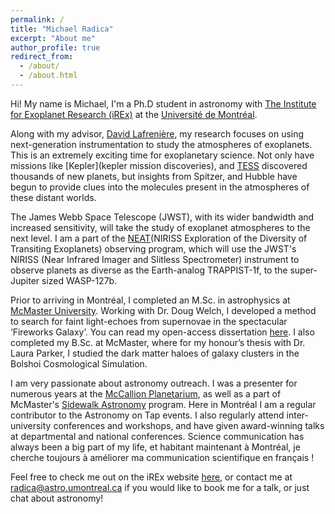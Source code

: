```yaml
---
permalink: /
title: "Michael Radica"
excerpt: "About me"
author_profile: true
redirect_from:
  - /about/
  - /about.html
---
```


Hi! My name is Michael, I'm a Ph.D student in astronomy with [The Institute for Exoplanet Research (iREx)](http://www.exoplanetes.umontreal.ca/?lang=en) at the [Université de Montréal](https://www.umontreal.ca).

Along with my advisor, [David Lafrenière](http://www.exoplanetes.umontreal.ca/our-team/professors/david-lafreniere-2/?lang=en), my research focuses on using next-generation instrumentation to study the atmospheres of exoplanets. This is an extremely exciting time for exoplanetary science. Not only have missions like [Kepler](kepler mission discoveries), and [TESS](https://tess.mit.edu) discovered thousands of new planets, but insights from Spitzer, and Hubble have begun to provide clues into the molecules present in the atmospheres of these distant worlds.

The James Webb Space Telescope (JWST), with its wider bandwidth and increased sensitivity, will take the study of exoplanet atmospheres to the next level. I am a part of the [NEAT](http://www.stsci.edu/jwst/observing-programs/program-information?id=1201)(NIRISS Exploration of the Diversity of Transiting Exoplanets) observing program, which will use the JWST's NIRISS (Near Infrared Imager and Slitless Spectrometer) instrument to observe planets as diverse as the Earth-analog TRAPPIST-1f, to the super-Jupiter sized WASP-127b.  

Prior to arriving in Montréal, I completed an M.Sc. in astrophysics at [McMaster University](https://www.mcmaster.ca). Working with Dr. Doug Welch, I developed a method to search for faint light-echoes from supernovae in the spectacular ‘Fireworks Galaxy’. You can read my open-access dissertation [here]( https://oatd.org/oatd/record?record=handle%5C:11375%5C%2F24780). I also completed my B.Sc. at McMaster, where for my honour’s thesis with Dr. Laura Parker, I studied the dark matter haloes of galaxy clusters in the Bolshoi Cosmological Simulation.   

I am very passionate about astronomy outreach. I was a presenter for numerous years at the [McCallion Planetarium](https://www.physics.mcmaster.ca/planetarium/), as well as a part of McMaster's [Sidewalk Astronomy](https://www.physics.mcmaster.ca/sidewalkastronomy/) program. Here in Montréal I am a regular contributor to the Astronomy on Tap events. I also regularly attend inter-university conferences and workshops, and have given award-winning talks at departmental and national conferences. Science communication has always been a big part of my life, et habitant maintenant à Montréal, je cherche toujours à améliorer ma communication scientifique en français !

Feel free to check me out on the iREx website [here](http://www.exoplanetes.umontreal.ca/our-team/students/michael-radia/?lang=en), or contact me at <radica@astro.umontreal.ca> if you would like to book me for a talk, or just chat about astronomy!
